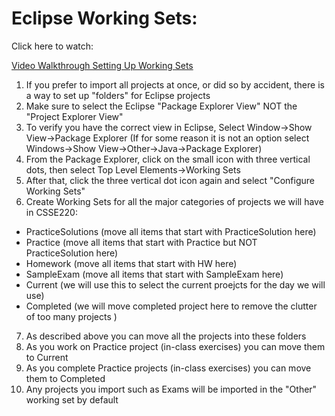 # Eclipse Working Sets:

Click here to watch:

[Video Walkthrough Setting Up Working Sets](https://rose-hulman.hosted.panopto.com/Panopto/Pages/Viewer.aspx?id=3da761c9-7fac-43f6-85ae-afb9012179ff)

1. If you prefer to import all projects at once, or did so by accident, there is a way to set up "folders" for Eclipse projects
2. Make sure to select the Eclipse "Package Explorer View" NOT the "Project Explorer View"
3. To verify you have the correct view in Eclipse, Select Window->Show View->Package Explorer (If for some reason it is not an option select Windows->Show View->Other->Java->Package Explorer)
4. From the Package Explorer, click on the small icon with three vertical dots, then select Top Level Elements->Working Sets
5. After that, click the three vertical dot icon again and select "Configure Working Sets"
6. Create Working Sets for all the major categories of projects we will have in CSSE220:
 * PracticeSolutions (move all items that start with PracticeSolution here)
 * Practice (move all items that start with Practice but NOT PracticeSolution here)
 * Homework (move all items that start with HW here)
 * SampleExam (move all items that start with SampleExam here)
 * Current (we will use this to select the current proejcts for the day we will use)
 * Completed (we will move completed project here to remove the clutter of too many projects )
7. As described above you can move all the projects into these folders
8. As you work on Practice project (in-class exercises) you can move them to Current
9. As you complete Practice projects (in-class exercises) you can move them to Completed
10. Any projects you import such as Exams will be imported in the "Other" working set by default
